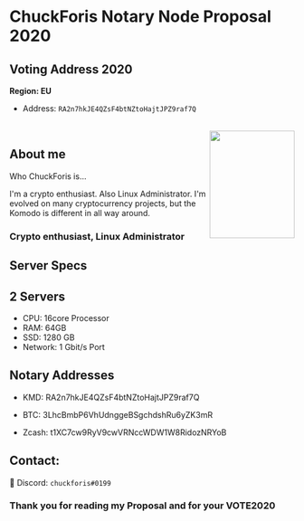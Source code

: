 # ChuckForis Notary Node Proposal 2020

## Voting Address 2020 ##

**Region: EU**
<br>
* Address: `RA2n7hkJE4QZsF4btNZtoHajtJPZ9raf7Q`
<br>
<img src="https://github.com/chuckforis/chuckforis/blob/master/ChuckForis.png" align="right" height="190px" width="150px">

## About me

Who ChuckForis is...

I'm a crypto enthusiast. Also Linux Administrator. I'm evolved on many cryptocurrency projects, but the Komodo is different in all way around. 

### Crypto enthusiast, Linux Administrator ###

## Server Specs

## 2 Servers

* CPU: 16core Processor
* RAM: 64GB
* SSD: 1280 GB
* Network: 1 Gbit/s Port

## Notary Addresses

* KMD: RA2n7hkJE4QZsF4btNZtoHajtJPZ9raf7Q

* BTC: 3LhcBmbP6VhUdnggeBSgchdshRu6yZK3mR

* Zcash: t1XC7cw9RyV9cwVRNccWDW1W8RidozNRYoB

## Contact:
:iphone: Discord: `chuckforis#0199`

### Thank you for reading my Proposal and for your VOTE2020 ###
